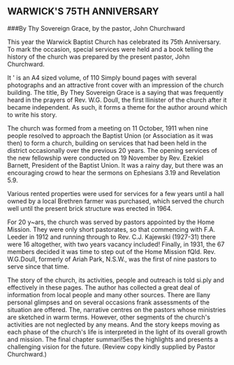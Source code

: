 ## WARWICK'S 75TH ANNIVERSARY
###By Thy Sovereign Grace, by the pastor, John Churchward

This year the Warwick Baptist Church has celebrated its 75th
Anniversary. To mark the occasion, special services were held and a
book telling the history of the church was prepared by the present
pastor, John Churchward.



It ' is an A4 sized volume, of 110 Simply bound pages with several
photographs and an attractive front cover with an impression of the
church building. The title, By They Sovereign Grace is a saying that
was frequently heard in the prayers of Rev. W.G. Doull, the first
lIinister of the church after it became independent. As such, it forms a
theme for the author around which to write his story.

The church was formed from a meeting on 11 October, 1911 when nine
people resolved to approach the Baptist Union (or Association as it was
then) to form a church, building on services that had been held
in the district occasionally over the previous 20 years. The opening
services of the new fellowship were conducted on 19 November by Rev.
Ezekiel Barnett, President of the Baptist Union. It was a rainy day,
but there was an encouraging crowd to hear the sermons on Ephesians
3.19 and Revelation 5.9.

Various rented properties were used for services for a few years until
a hall owned by a local Brethren farmer was purchased, which served the
church well until the present brick structure was erected in 1964.

For 20 y~ars, the church was served by pastors appointed by the Home
Mission. They were only short pastorates, so that commencing with F.A.
Leeder in 1912 and running through to Rev. C.J. Kajewski (1927-31)
there were 16 altogether, with two years vacancy included! Finally, in
1931, the 67 members decided it was time to step out of the Home
Mission fQld. Rev. W.G.Doull, formerly of Ariah Park, N.S.W., was the
first of nine pastors to serve since that time.

The story of the church, its activities, people and outreach is told
si.ply and effectively in these pages. The author has collected a great
deal of information from local people and many other sources. There are
lIany personal glimpses and on several occasions frank assessments of
the situation are offered. The, narrative centres on the pastors whose
ministries are sketched in warm terms. However, other segments of the
church's activities are not neglected by any means. And the story keeps
moving as each phase of the church's life is interpreted in the light
of its overall growth and mission. The final chapter summari!5es the
highlights and presents a challenging vision for the future.
(Review copy kindly supplied by Pastor Churchward.)